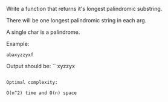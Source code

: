 Write a function that returns it's longest palindromic substring.

There will be one longest palindromic string in each arg.

A single char is a palindrome.

Example:

```
abaxyzzyxf
```

Output should be:
``
xyzzyx
```

Optimal complexity:

O(n^2) time and O(n) space